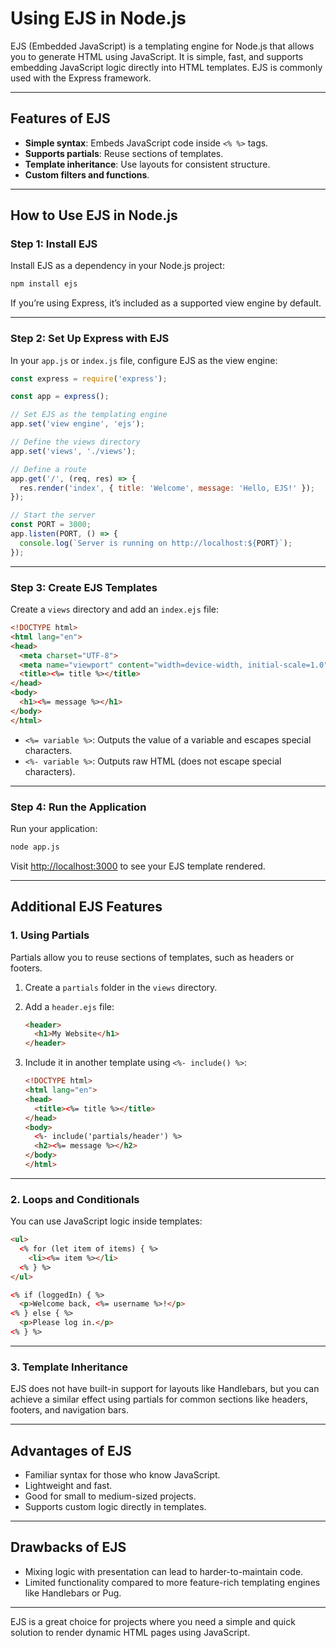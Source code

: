 # Using EJS in Node.js

EJS (Embedded JavaScript) is a templating engine for Node.js that allows you to generate HTML using JavaScript. It is simple, fast, and supports embedding JavaScript logic directly into HTML templates. EJS is commonly used with the Express framework.

---

## Features of EJS

- **Simple syntax**: Embeds JavaScript code inside `<% %>` tags.
- **Supports partials**: Reuse sections of templates.
- **Template inheritance**: Use layouts for consistent structure.
- **Custom filters and functions**.

---

## How to Use EJS in Node.js

### Step 1: Install EJS

Install EJS as a dependency in your Node.js project:

```bash
npm install ejs
```

If you’re using Express, it’s included as a supported view engine by default.

---

### Step 2: Set Up Express with EJS

In your `app.js` or `index.js` file, configure EJS as the view engine:

```javascript
const express = require('express');

const app = express();

// Set EJS as the templating engine
app.set('view engine', 'ejs');

// Define the views directory
app.set('views', './views');

// Define a route
app.get('/', (req, res) => {
  res.render('index', { title: 'Welcome', message: 'Hello, EJS!' });
});

// Start the server
const PORT = 3000;
app.listen(PORT, () => {
  console.log(`Server is running on http://localhost:${PORT}`);
});
```

---

### Step 3: Create EJS Templates

Create a `views` directory and add an `index.ejs` file:

```html
<!DOCTYPE html>
<html lang="en">
<head>
  <meta charset="UTF-8">
  <meta name="viewport" content="width=device-width, initial-scale=1.0">
  <title><%= title %></title>
</head>
<body>
  <h1><%= message %></h1>
</body>
</html>
```

- `<%= variable %>`: Outputs the value of a variable and escapes special characters.
- `<%- variable %>`: Outputs raw HTML (does not escape special characters).

---

### Step 4: Run the Application

Run your application:

```bash
node app.js
```

Visit [http://localhost:3000](http://localhost:3000) to see your EJS template rendered.

---

## Additional EJS Features

### 1. Using Partials

Partials allow you to reuse sections of templates, such as headers or footers.

1. Create a `partials` folder in the `views` directory.
2. Add a `header.ejs` file:

   ```html
   <header>
     <h1>My Website</h1>
   </header>
   ```

3. Include it in another template using `<%- include() %>`:

   ```html
   <!DOCTYPE html>
   <html lang="en">
   <head>
     <title><%= title %></title>
   </head>
   <body>
     <%- include('partials/header') %>
     <h2><%= message %></h2>
   </body>
   </html>
   ```

---

### 2. Loops and Conditionals

You can use JavaScript logic inside templates:

```html
<ul>
  <% for (let item of items) { %>
    <li><%= item %></li>
  <% } %>
</ul>

<% if (loggedIn) { %>
  <p>Welcome back, <%= username %>!</p>
<% } else { %>
  <p>Please log in.</p>
<% } %>
```

---

### 3. Template Inheritance

EJS does not have built-in support for layouts like Handlebars, but you can achieve a similar effect using partials for common sections like headers, footers, and navigation bars.

---

## Advantages of EJS

- Familiar syntax for those who know JavaScript.
- Lightweight and fast.
- Good for small to medium-sized projects.
- Supports custom logic directly in templates.

---

## Drawbacks of EJS

- Mixing logic with presentation can lead to harder-to-maintain code.
- Limited functionality compared to more feature-rich templating engines like Handlebars or Pug.

---

EJS is a great choice for projects where you need a simple and quick solution to render dynamic HTML pages using JavaScript.
